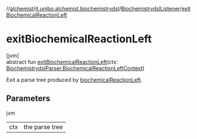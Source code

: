 //[alchemist](../../../index.md)/[it.unibo.alchemist.biochemistrydsl](../index.md)/[BiochemistrydslListener](index.md)/[exitBiochemicalReactionLeft](exit-biochemical-reaction-left.md)

# exitBiochemicalReactionLeft

[jvm]\
abstract fun [exitBiochemicalReactionLeft](exit-biochemical-reaction-left.md)(ctx: [BiochemistrydslParser.BiochemicalReactionLeftContext](../-biochemistrydsl-parser/-biochemical-reaction-left-context/index.md))

Exit a parse tree produced by [biochemicalReactionLeft](../-biochemistrydsl-parser/biochemical-reaction-left.md).

## Parameters

jvm

| | |
|---|---|
| ctx | the parse tree |
